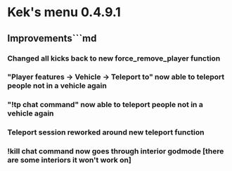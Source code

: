 # **Kek's menu 0.4.9.1**

## **Improvements**```md
### Changed all kicks back to new force_remove_player function
### "Player features -> Vehicle -> Teleport to" now able to teleport people not in a vehicle again
### "!tp chat command" now able to teleport people not in a vehicle again
### Teleport session reworked around new teleport function
### !kill chat command now goes through interior godmode [there are some interiors it won't work on]
```
